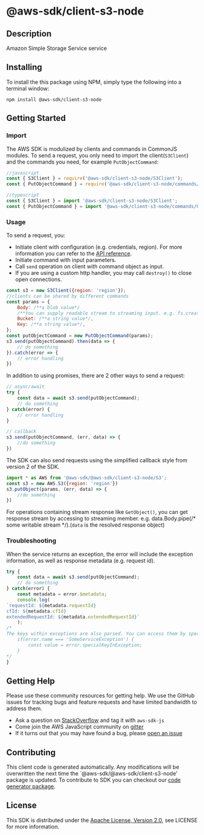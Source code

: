 # @aws-sdk/client-s3-node

## Description

Amazon Simple Storage Service service

## Installing

To install the this package using NPM, simply type the following into a terminal window: 

```
npm install @aws-sdk/client-s3-node
```

## Getting Started

### Import

The AWS SDK is modulized by clients and commands in CommonJS modules. To send a request, you only need to import the client(`S3Client`) and the commands you need, for example `PutObjectCommand`:

```javascript
//javascript
const { S3Client } = require('@aws-sdk/client-s3-node/S3Client');
const { PutObjectCommand } = require('@aws-sdk/client-s3-node/commands/PutObjectCommand');
```

```javascript
//typescript
const { S3Client } = import '@aws-sdk/client-s3-node/S3Client';
const { PutObjectCommand } = import '@aws-sdk/client-s3-node/commands/PutObjectCommand';
```

### Usage

To send a request, you:

* Initiate client with configuration (e.g. credentials, region). For more information you can refer to the [API reference][].
* Initiate command with input parameters.
* Call `send` operation on client with command object as input.
* If you are using a custom http handler, you may call `destroy()` to close open connections. 

```javascript
const s3 = new S3Client({region: 'region'});
//clients can be shared by different commands
const params = {
    Body: /**a blob value*/
    /**You can supply readable stream to streaming input. e.g. fs.createReadStream(file) */,
    Bucket: /**a string value*/,
    Key: /**a string value*/,
};
const putObjectCommand = new PutObjectCommand(params);
s3.send(putObjectCommand).then(data => {
    // do something
}).catch(error => {
    // error handling
})
```

In addition to using promises, there are 2 other ways to send a request:

```javascript
// async/await
try {
    const data = await s3.send(putObjectCommand);
    // do something
} catch(error) {
    // error handling
}
```

```javascript
// callback
s3.send(putObjectCommand, (err, data) => {
    //do something
})
```
 
The SDK can also send requests using the simplified callback style from version 2 of the SDK.

```javascript
import * as AWS from '@aws-sdk/@aws-sdk/client-s3-node/S3';
const s3 = new AWS.S3({region: 'region'})
s3.putObject(params, (err, data) => {
    //do something
})

```

For operations containing stream response like `GetObject()`, you can get response stream by accessing to streaming member. e.g. data.Body.pipe(/* some writable stream */).(`data` is the resolved response object)

### Troubleshooting 

When the service returns an exception, the error will include the exception information, as well as response metadata (e.g. request id).

```javascript
try {
    const data = await s3.send(putObjectCommand);
    // do something
} catch(error) {
    const metadata = error.$metadata;
    console.log(
`requestId: ${metadata.requestId}
cfId: ${metadata.cfId}
extendedRequestId: ${metadata.extendedRequestId}`
    );
/*
The keys within exceptions are also parsed. You can access them by specifying exception names:
    if(error.name === 'SomeServiceException') {
        const value = error.specialKeyInException;
    }
*/
}
```

## Getting Help

Please use these community resources for getting help. We use the GitHub issues for tracking bugs and feature requests and have limited bandwidth to address them.

 * Ask a question on [StackOverflow](https://stackoverflow.com/questions/tagged/aws-sdk-js) and tag it with `aws-sdk-js`
 * Come join the AWS JavaScript community on [gitter](https://gitter.im/aws/aws-sdk-js-v3)
 * If it turns out that you may have found a bug, please [open an issue](https://github.com/aws/aws-sdk-js-v3/issues)

## Contributing
 
This client code is generated automatically. Any modifications will be overwritten the next time the `@aws-sdk/@aws-sdk/client-s3-node' package is updated. To contribute to SDK you can checkout our [code generator package][].

## License

This SDK is distributed under the
[Apache License, Version 2.0](http://www.apache.org/licenses/LICENSE-2.0),
see LICENSE for more information.

[code generator package]: https://github.com/aws/aws-sdk-js-v3/tree/master/packages/service-types-generator

[API reference]: https://docs.aws.amazon.com/AWSJavaScriptSDK/latest/
